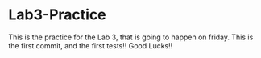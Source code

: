 # Lab3-Practice
This is the practice for the Lab 3, that is going to happen on friday.
This is the first commit, and the first tests!! Good Lucks!!
